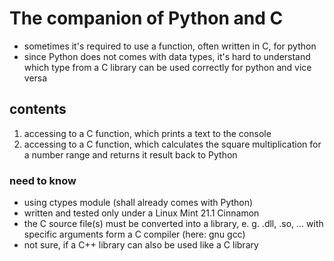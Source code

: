 #	The companion of Python and C

-	sometimes it's required to use a function, often written in C, for python
-	since Python does not comes with data types, it's hard to understand which type from a C library can be used correctly for python and vice versa

##	contents

1.	accessing to a C function, which prints a text to the console
2.	accessing to a C function, which calculates the square multiplication for a number range and returns it result back to Python

###	need to know

-	using ctypes module (shall already comes with Python)
-	written and tested only under a Linux Mint 21.1 Cinnamon
-	the C source file(s) must be converted into a library, e. g. .dll, .so, ... with specific arguments form a C compiler (here: gnu gcc)
-	not sure, if a C++ library can also be used like a C library